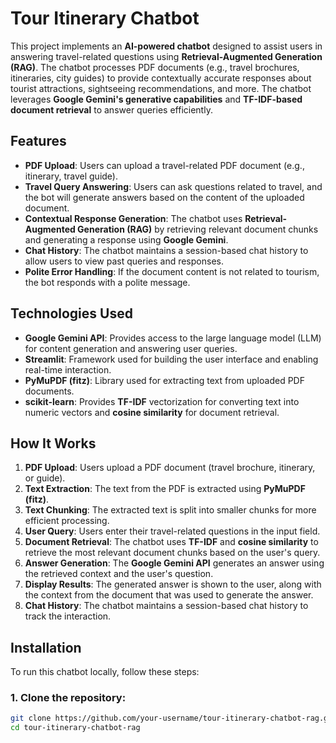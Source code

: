 # Tour Itinerary Chatbot

This project implements an **AI-powered chatbot** designed to assist users in answering travel-related questions using **Retrieval-Augmented Generation (RAG)**. The chatbot processes PDF documents (e.g., travel brochures, itineraries, city guides) to provide contextually accurate responses about tourist attractions, sightseeing recommendations, and more. The chatbot leverages **Google Gemini's generative capabilities** and **TF-IDF-based document retrieval** to answer queries efficiently.

## Features

- **PDF Upload**: Users can upload a travel-related PDF document (e.g., itinerary, travel guide).
- **Travel Query Answering**: Users can ask questions related to travel, and the bot will generate answers based on the content of the uploaded document.
- **Contextual Response Generation**: The chatbot uses **Retrieval-Augmented Generation (RAG)** by retrieving relevant document chunks and generating a response using **Google Gemini**.
- **Chat History**: The chatbot maintains a session-based chat history to allow users to view past queries and responses.
- **Polite Error Handling**: If the document content is not related to tourism, the bot responds with a polite message.

## Technologies Used

- **Google Gemini API**: Provides access to the large language model (LLM) for content generation and answering user queries.
- **Streamlit**: Framework used for building the user interface and enabling real-time interaction.
- **PyMuPDF (fitz)**: Library used for extracting text from uploaded PDF documents.
- **scikit-learn**: Provides **TF-IDF** vectorization for converting text into numeric vectors and **cosine similarity** for document retrieval.

## How It Works

1. **PDF Upload**: Users upload a PDF document (travel brochure, itinerary, or guide).
2. **Text Extraction**: The text from the PDF is extracted using **PyMuPDF (fitz)**.
3. **Text Chunking**: The extracted text is split into smaller chunks for more efficient processing.
4. **User Query**: Users enter their travel-related questions in the input field.
5. **Document Retrieval**: The chatbot uses **TF-IDF** and **cosine similarity** to retrieve the most relevant document chunks based on the user's query.
6. **Answer Generation**: The **Google Gemini API** generates an answer using the retrieved context and the user's question.
7. **Display Results**: The generated answer is shown to the user, along with the context from the document that was used to generate the answer.
8. **Chat History**: The chatbot maintains a session-based chat history to track the interaction.

## Installation

To run this chatbot locally, follow these steps:

### 1. Clone the repository:

```bash
git clone https://github.com/your-username/tour-itinerary-chatbot-rag.git
cd tour-itinerary-chatbot-rag
